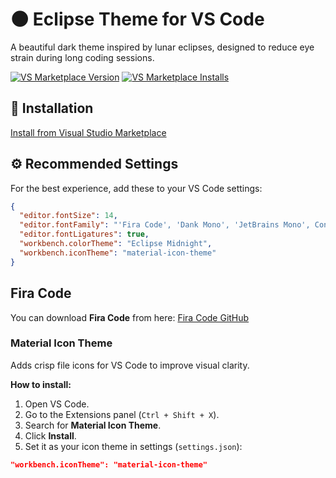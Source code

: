 # 🌑 Eclipse Theme for VS Code

A beautiful dark theme inspired by lunar eclipses, designed to reduce eye strain during long coding sessions.

[![VS Marketplace Version](https://img.shields.io/visual-studio-marketplace/v/Eclipse-Theme.eclipse-theme-midnight?label=VS%20Marketplace&logo=visual-studio-code)](https://marketplace.visualstudio.com/items?itemName=Eclipse-Theme.eclipse-theme-midnight)
[![VS Marketplace Installs](https://img.shields.io/visual-studio-marketplace/i/Eclipse-Theme.eclipse-theme-midnight?label=Installs)](https://marketplace.visualstudio.com/items?itemName=Eclipse-Theme.eclipse-theme-midnight)

## 🚀 Installation

[Install from Visual Studio Marketplace](https://marketplace.visualstudio.com/items?itemName=Eclipse-Theme.eclipse-theme-midnight)

## ⚙️ Recommended Settings

For the best experience, add these to your VS Code settings:

```json
{
  "editor.fontSize": 14,
  "editor.fontFamily": "'Fira Code', 'Dank Mono', 'JetBrains Mono', Consolas, 'Courier New', monospace",
  "editor.fontLigatures": true,
  "workbench.colorTheme": "Eclipse Midnight",
  "workbench.iconTheme": "material-icon-theme"
}
```

## Fira Code 

You can download **Fira Code** from here: [Fira Code GitHub](https://github.com/tonsky/FiraCode)

### Material Icon Theme

Adds crisp file icons for VS Code to improve visual clarity.

**How to install:**

1. Open VS Code.
2. Go to the Extensions panel (`Ctrl + Shift + X`).
3. Search for **Material Icon Theme**.
4. Click **Install**.
5. Set it as your icon theme in settings (`settings.json`):

```json
"workbench.iconTheme": "material-icon-theme"
```